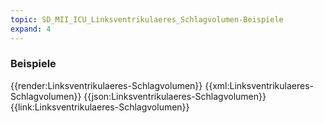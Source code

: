 ```yaml
---
topic: SD_MII_ICU_Linksventrikulaeres_Schlagvolumen-Beispiele
expand: 4
---
```

### Beispiele


<tabs>
    <tab title="Übersicht">      
        {{render:Linksventrikulaeres-Schlagvolumen}}
    </tab>
    <tab title="XML">      
        {{xml:Linksventrikulaeres-Schlagvolumen}}
    </tab>
    <tab title="JSON">
        {{json:Linksventrikulaeres-Schlagvolumen}}
    </tab>
    <tab title="Link">
        {{link:Linksventrikulaeres-Schlagvolumen}}
    </tab>
</tabs>
